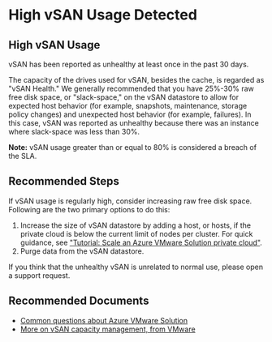 <properties
	pageTitle="High vSAN Utilization Detected"
	description="vSAN utilization was detected recently as near or above the SLA threshold."
	infoBubbleText="High vSAN Utilization Detected. See details on the right."
	service="microsoft.AVS"
	resource="privateClouds"
	ms.author="michaelbarta"
	displayOrder=""
	articleId="highvsanutilization_b53b92be-32dc-4c13-ab13-238d6256d72a"
	diagnosticScenario="CheckVsanHealthInsight"
	selfHelpType="diagnostics"
	supportTopicIds=""
	resourceTags="AVS,privateClouds,vSAN"
	productPesIds="17080"
	cloudEnvironments="public"
	ownershipId="Azure_VMwareSolution_Content"
/>

# High vSAN Usage Detected

## High vSAN Usage
<!--issueDescription-->
vSAN has been reported as unhealthy at least once in the past 30 days. 

The capacity of the drives used for vSAN, besides the cache, is regarded as "vSAN Health." We generally recommended that you have 25%-30% raw free disk space, or "slack-space," on the vSAN datastore to allow for expected host behavior (for example, snapshots, maintenance, storage policy changes) and unexpected host behavior (for example, failures). In this case, vSAN was reported as unhealthy because there was an instance where slack-space was less than 30%. 

**Note:** vSAN usage greater than or equal to 80% is considered a breach of the SLA. 
<!--/issueDescription-->

## **Recommended Steps**

If vSAN usage is regularly high, consider increasing raw free disk space. Following are the two primary options to do this:

1. Increase the size of vSAN datastore by adding a host, or hosts, if the private cloud is below the current limit of nodes per cluster. For quick guidance, see ["Tutorial: Scale an Azure VMware Solution private cloud"](https://docs.microsoft.com/azure/azure-vmware/tutorial-scale-private-cloud).
2. Purge data from the vSAN datastore.

If you think that the unhealthy vSAN is unrelated to normal use, please open a support request.

## **Recommended Documents**

* [Common questions about Azure VMware Solution](https://docs.microsoft.com/azure/azure-vmware/faq)
* [More on vSAN capacity management, from VMware](https://blogs.vmware.com/virtualblocks/2019/01/14/vsan-capacity-management-and-monitoring-part-1/)

